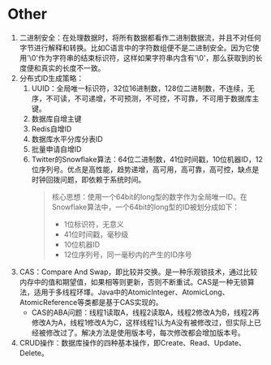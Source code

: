 # Other

1. 二进制安全：在处理数据时，将所有数据都看作二进制数据流，并且不对任何字节进行解释和转换。比如C语言中的字符数组便不是二进制安全。因为它使用'\0'作为字符串的结束标识符，这样如果字符串内含有'\0'，那么获取到的长度便和真实的长度不一致。
2. 分布式ID生成策略：
   1. UUID：全局唯一标识符，32位16进制数，128位二进制数，不连续，无序，不可读，不可递增，不可预测，不可控，不可靠，不可用于数据库主键。
   2. 数据库自增主键
   3. Redis自增ID
   4. 数据库水平分库分表ID
   5. 批量申请自增ID
   6. Twitter的Snowflake算法：64位二进制数，41位时间戳，10位机器ID，12位序列号。优点是高性能，趋势递增，高可用，高可靠，高可控，缺点是时钟回拨问题，即依赖于系统时间。
        > 核心思想：使用一个64bit的long型的数字作为全局唯一ID。在Snowflake算法中，一个64bit的long型的ID被划分成如下：
        > - 1位标识符，无意义
        > - 41位时间戳，毫秒级
        > - 10位机器ID
        > - 12位序列号，同一毫秒内的产生的ID序号
3. CAS：Compare And Swap，即比较并交换。是一种乐观锁技术，通过比较内存中的值和期望值，如果相等则更新，否则不断重试。CAS是一种无锁算法，适用于多线程环墿。Java中的AtomicInteger、AtomicLong、AtomicReference等类都是基于CAS实现的。
    - CAS的ABA问题：线程1读取A，线程2读取A，线程2修改A为B，线程2再修改A为A，线程1修改A为C，这样线程1认为A没有被修改过，但实际上已经被修改过了。解决方法是使用版本号，每次修改都会增加版本号。
4. CRUD操作：数据库操作的四种基本操作，即Create、Read、Update、Delete。
